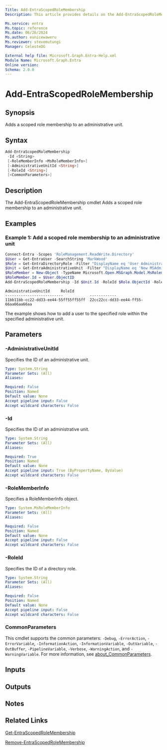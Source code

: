 ```yaml
---
Title: Add-EntraScopedRoleMembership
Description: This article provides details on the Add-EntraScopedRoleMembership command.

Ms.service: entra
Ms.topic: reference
Ms.date: 06/26/2024
Ms.author: eunicewaweru
Ms.reviewer: stevemutungi
Manager: CelesteDG

External help file: Microsoft.Graph.Entra-Help.xml
Module Name: Microsoft.Graph.Entra
Online version:
Schema: 2.0.0
---
```


# Add-EntraScopedRoleMembership

## Synopsis

Adds a scoped role membership to an administrative unit.

## Syntax

```powershell
Add-EntraScopedRoleMembership 
 -Id <String>
 [-RoleMemberInfo <MsRoleMemberInfo>] 
 [-AdministrativeUnitId <String>] 
 [-RoleId <String>] 
 [<CommonParameters>]
```

## Description

The Add-EntraScopedRoleMembership cmdlet Adds a scoped role membership to an administrative unit.

## Examples

### Example 1: Add a scoped role membership to an administrative unit

```powershell
Connect-Entra -Scopes 'RoleManagement.ReadWrite.Directory'
$User = Get-EntraUser -SearchString 'MarkWood'
$Role = Get-EntraDirectoryRole -Filter "DisplayName eq 'User Administrator'"
$Unit = Get-EntraAdministrativeUnit -Filter "DisplayName eq 'New MSAdmin unit'"
$RoleMember = New-Object -TypeName Microsoft.Open.MSGraph.Model.MsRolememberinfo.RoleMemberInfo
$RoleMember.Id = $User.ObjectID
Add-EntraScopedRoleMembership -Id $Unit.Id -RoleId $Role.ObjectId -RoleMemberInfo $RoleMember
```

```Output
AdministrativeUnitId     RoleId  
--------------------------            ------------  
11bb11bb-cc22-dd33-ee44-55ff55ff55ff  22cc22cc-dd33-ee44-ff55-66aa66aa66aa
```

The example shows how to add a user to the specified role within the specified administrative unit.

## Parameters

### -AdministrativeUnitId

Specifies the ID of an administrative unit.

```yaml
Type: System.String
Parameter Sets: (All)
Aliases:

Required: False
Position: Named
Default value: None
Accept pipeline input: False
Accept wildcard characters: False
```

### -Id

Specifies the ID of an administrative unit.

```yaml
Type: System.String
Parameter Sets: (All)
Aliases:

Required: True
Position: Named
Default value: None
Accept pipeline input: True (ByPropertyName, ByValue)
Accept wildcard characters: False
```

### -RoleMemberInfo

Specifies a RoleMemberInfo object.

```yaml
Type: System.MsRoleMemberInfo
Parameter Sets: (All)
Aliases:

Required: False
Position: Named
Default value: None
Accept pipeline input: False
Accept wildcard characters: False
```

### -RoleId

Specifies the ID of a directory role.

```yaml
Type: System.String
Parameter Sets: (All)
Aliases:

Required: False
Position: Named
Default value: None
Accept pipeline input: False
Accept wildcard characters: False
```

### CommonParameters

This cmdlet supports the common parameters: `-Debug`, `-ErrorAction`, `-ErrorVariable`, `-InformationAction`, `-InformationVariable`, `-OutVariable`, `-OutBuffer`, `-PipelineVariable`, `-Verbose`, `-WarningAction`, and `-WarningVariable`. For more information, see [about_CommonParameters](https://go.microsoft.com/fwlink/?LinkID=113216).

## Inputs

## Outputs

## Notes

## Related Links

[Get-EntraScopedRoleMembership](Get-EntraScopedRoleMembership.md)

[Remove-EntraScopedRoleMembership](Remove-EntraScopedRoleMembership.md)

